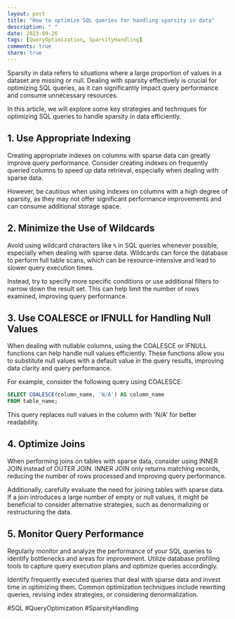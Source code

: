 ```yaml
---
layout: post
title: "How to optimize SQL queries for handling sparsity in data"
description: " "
date: 2023-09-26
tags: [QueryOptimization, SparsityHandling]
comments: true
share: true
---
```


Sparsity in data refers to situations where a large proportion of values in a dataset are missing or null. Dealing with sparsity effectively is crucial for optimizing SQL queries, as it can significantly impact query performance and consume unnecessary resources.

In this article, we will explore some key strategies and techniques for optimizing SQL queries to handle sparsity in data efficiently.

## 1. Use Appropriate Indexing

Creating appropriate indexes on columns with sparse data can greatly improve query performance. Consider creating indexes on frequently queried columns to speed up data retrieval, especially when dealing with sparse data.

However, be cautious when using indexes on columns with a high degree of sparsity, as they may not offer significant performance improvements and can consume additional storage space.

## 2. Minimize the Use of Wildcards

Avoid using wildcard characters like `%` in SQL queries whenever possible, especially when dealing with sparse data. Wildcards can force the database to perform full table scans, which can be resource-intensive and lead to slower query execution times.

Instead, try to specify more specific conditions or use additional filters to narrow down the result set. This can help limit the number of rows examined, improving query performance.

## 3. Use COALESCE or IFNULL for Handling Null Values

When dealing with nullable columns, using the COALESCE or IFNULL functions can help handle null values efficiently. These functions allow you to substitute null values with a default value in the query results, improving data clarity and query performance.

For example, consider the following query using COALESCE:

```sql
SELECT COALESCE(column_name, 'N/A') AS column_name
FROM table_name;
```

This query replaces null values in the column with 'N/A' for better readability.

## 4. Optimize Joins

When performing joins on tables with sparse data, consider using INNER JOIN instead of OUTER JOIN. INNER JOIN only returns matching records, reducing the number of rows processed and improving query performance.

Additionally, carefully evaluate the need for joining tables with sparse data. If a join introduces a large number of empty or null values, it might be beneficial to consider alternative strategies, such as denormalizing or restructuring the data.

## 5. Monitor Query Performance

Regularly monitor and analyze the performance of your SQL queries to identify bottlenecks and areas for improvement. Utilize database profiling tools to capture query execution plans and optimize queries accordingly.

Identify frequently executed queries that deal with sparse data and invest time in optimizing them. Common optimization techniques include rewriting queries, revising index strategies, or considering denormalization.

#SQL #QueryOptimization #SparsityHandling